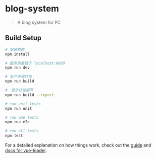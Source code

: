# blog-system

> A blog system for PC

## Build Setup

``` bash
# 安装依赖
npm install

# 服务热重载于 localhost:8080
npm run dev

# 生产环境打包
npm run build

#　显示打包细节
npm run build --report

# run unit tests
npm run unit

# run e2e tests
npm run e2e

# run all tests
npm test
```

For a detailed explanation on how things work, check out the [guide](http://vuejs-templates.github.io/webpack/) and [docs for vue-loader](http://vuejs.github.io/vue-loader).
